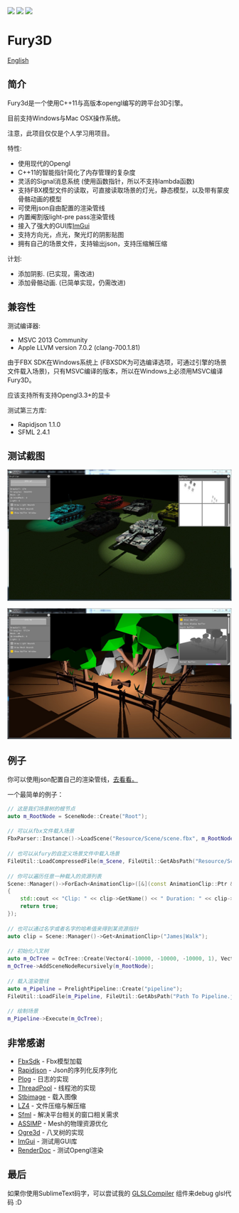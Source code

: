 ![](https://img.shields.io/badge/dev-v0.2.1-green.svg) ![](https://img.shields.io/badge/build-passing-green.svg) ![](https://img.shields.io/badge/license-MIT-blue.svg)

# Fury3D

[English](README.md)

## 简介

Fury3d是一个使用C++11与高版本opengl编写的跨平台3D引擎。

目前支持Windows与Mac OSX操作系统。

注意，此项目仅仅是个人学习用项目。

特性: 

* 使用现代的Opengl
* C++11的智能指针简化了内存管理的复杂度
* 灵活的Signal消息系统 (使用函数指针，所以不支持lambda函数)
* 支持FBX模型文件的读取，可直接读取场景的灯光，静态模型，以及带有蒙皮骨骼动画的模型
* 可使用json自由配置的渲染管线
* 内置阉割版light-pre pass渲染管线
* 接入了强大的GUI库[ImGui](https://github.com/ocornut/imgui)
* 支持方向光，点光，聚光灯的阴影贴图
* 拥有自己的场景文件，支持输出json，支持压缩解压缩

计划:

* 添加阴影. (已实现，需改进)
* 添加骨骼动画. (已简单实现，仍需改进)

## 兼容性

测试编译器: 

* MSVC 2013 Community
* Apple LLVM version 7.0.2 (clang-700.1.81)

由于FBX SDK在Windows系统上 (FBXSDK为可选编译选项，可通过引擎的场景文件载入场景)，只有MSVC编译的版本，所以在Windows上必须用MSVC编译Fury3D。

应该支持所有支持Opengl3.3+的显卡

测试第三方库: 

* Rapidjson 1.1.0
* SFML 2.4.1

## 测试截图

![阴影和动态光照](screenshots/1.jpg)

![阴影和动态光照](screenshots/2.jpg)

## 例子

你可以使用json配置自己的渲染管线，[去看看。](https://github.com/sindney/fury3d/blob/master/examples/bin/Resource/Pipeline/DefferedLighting.json)

一个最简单的例子： 

~~~~~~~~~~cpp
// 这是我们场景树的根节点
auto m_RootNode = SceneNode::Create("Root");

// 可以从fbx文件载入场景
FbxParser::Instance()->LoadScene("Resource/Scene/scene.fbx", m_RootNode, importOptions);

// 也可以从fury的自定义场景文件中载入场景
FileUtil::LoadCompressedFile(m_Scene, FileUtil::GetAbsPath("Resource/Scene/scene.bin"));

// 你可以遍历任意一种载入的资源列表
Scene::Manager()->ForEach<AnimationClip>([&](const AnimationClip::Ptr &clip) -> bool
{
	std::cout << "Clip: " << clip->GetName() << " Duration: " << clip->GetDuration() << std::endl;
	return true;
});

// 也可以通过名字或者名字的哈希值来得到某资源指针
auto clip = Scene::Manager()->Get<AnimationClip>("James|Walk");

// 初始化八叉树
auto m_OcTree = OcTree::Create(Vector4(-10000, -10000, -10000, 1), Vector4(10000, 10000, 10000, 1), 2);
m_OcTree->AddSceneNodeRecursively(m_RootNode);

// 载入渲染管线
auto m_Pipeline = PrelightPipeline::Create("pipeline");
FileUtil::LoadFile(m_Pipeline, FileUtil::GetAbsPath("Path To Pipeline.json"));

// 绘制场景
m_Pipeline->Execute(m_OcTree);
~~~~~~~~~~

## 非常感谢

* [FbxSdk](http://www.autodesk.com/products/fbx/overview) - Fbx模型加载
* [Rapidjson](https://github.com/miloyip/rapidjson) - Json的序列化反序列化
* [Plog](https://github.com/SergiusTheBest/plog) - 日志的实现
* [ThreadPool](https://github.com/progschj/ThreadPool) - 线程池的实现
* [Stbimage](https://github.com/nothings/stb) - 载入图像
* [LZ4](https://github.com/Cyan4973/lz4) - 文件压缩与解压缩
* [Sfml](http://www.sfml-dev.org) - 解决平台相关的窗口相关需求
* [ASSIMP](https://github.com/assimp/assimp) - Mesh的物理资源优化
* [Ogre3d](http://www.ogre3d.org) - 八叉树的实现
* [ImGui](https://github.com/ocornut/imgui) - 测试用GUI库
* [RenderDoc](https://github.com/baldurk/renderdoc) - 测试Opengl渲染

## 最后

如果你使用SublimeText码字，可以尝试我的 [GLSLCompiler](https://github.com/sindney/GLSLCompiler) 组件来debug glsl代码 :D
